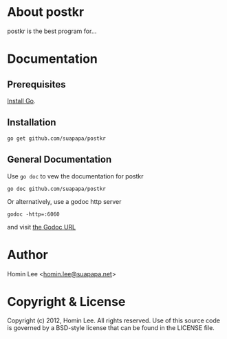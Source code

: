 
[install go]: http://golang.org/install.html "Install Go"
[the godoc url]: http://localhost:6060/pkg/github.com/suapapa/postkr/ "the Godoc URL"

About postkr
=============

postkr is the best program for...

Documentation
=============

Prerequisites
-------------

[Install Go][].

Installation
-------------

    go get github.com/suapapa/postkr

General Documentation
---------------------

Use `go doc` to vew the documentation for postkr

    go doc github.com/suapapa/postkr

Or alternatively, use a godoc http server

    godoc -http=:6060

and visit [the Godoc URL][]


Author
======

Homin Lee &lt;homin.lee@suapapa.net&gt;

Copyright & License
===================

Copyright (c) 2012, Homin Lee.
All rights reserved.
Use of this source code is governed by a BSD-style license that can be
found in the LICENSE file.
